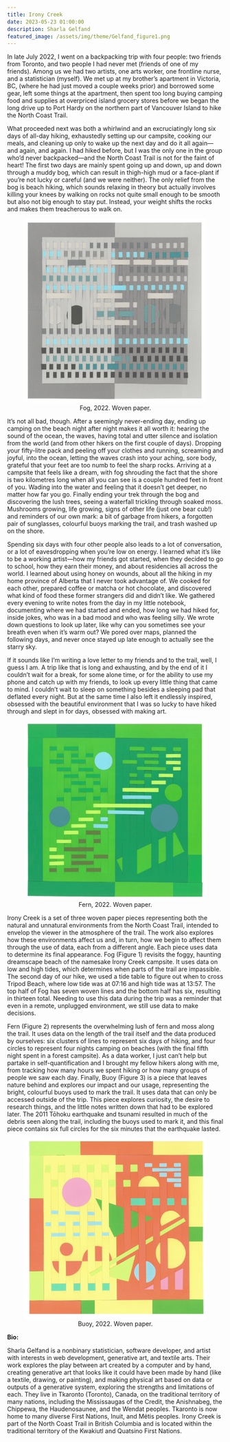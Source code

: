 ```yaml
---
title: Irony Creek
date: 2023-05-23 01:00:00
description: Sharla Gelfand
featured_image: /assets/img/theme/Gelfand_figure1.png
---
```


In late July 2022, I went on a backpacking trip with four people: two friends from Toronto, and two people I had never met (friends of one of my friends). Among us we had two artists, one arts worker, one frontline nurse, and a statistician (myself). We met up at my brother’s apartment in Victoria, BC, (where he had just moved a couple weeks prior) and borrowed some gear, left some things at the apartment, then spent too long buying camping food and supplies at overpriced island grocery stores before we began the long drive up to Port Hardy on the northern part of Vancouver Island to hike the North Coast Trail.

What proceeded next was both a whirlwind and an excruciatingly long six days of all-day hiking, exhaustedly setting up our campsite, cooking our meals, and cleaning up only to wake up the next day and do it all again—and again, and again. I had hiked before, but I was the only one in the group who’d never backpacked—and the North Coast Trail is not for the faint of heart! The first two days are mainly spent going up and down, up and down through a muddy bog, which can result in thigh-high mud or a face-plant if you’re not lucky or careful (and we were neither). The only relief from the bog is beach hiking, which sounds relaxing in theory but actually involves killing your knees by walking on rocks not quite small enough to be smooth but also not big enough to stay put. Instead, your weight shifts the rocks and makes them treacherous to walk on.

<center>
<figure>
	<img src="../assets/img/theme/Gelfand_figure1.png" alt="Image of woven paper. There are vertical strips of light grey on the left and dark grey on the right. There are horizontal strips and circles that are light and dark grey, light blue, and dark teal woven through the vertical strips. There is a border of dark grey on the left and light grey on the right, contrasting with the vertical strips.">
    Fog, 2022. Woven paper. 
</figure>
</center>

It’s not all bad, though. After a seemingly never-ending day, ending up camping on the beach night after night makes it all worth it: hearing the sound of the ocean, the waves, having total and utter silence and isolation from the world (and from other hikers on the first couple of days). Dropping your fifty-litre pack and peeling off your clothes and running, screaming and joyful, into the ocean, letting the waves crash into your aching, sore body, grateful that your feet are too numb to feel the sharp rocks. Arriving at a campsite that feels like a dream, with fog shrouding the fact that the shore is two kilometres long when all you can see is a couple hundred feet in front of you. Wading into the water and feeling that it doesn’t get deeper, no matter how far you go. Finally ending your trek through the bog and discovering the lush trees, seeing a waterfall trickling through soaked moss. Mushrooms growing, life growing, signs of other life (just one bear cub!) and reminders of our own mark: a bit of garbage from hikers, a forgotten pair of sunglasses, colourful buoys marking the trail, and trash washed up on the shore.

Spending six days with four other people also leads to a lot of conversation, or a lot of eavesdropping when you’re low on energy. I learned what it’s like to be a working artist—how my friends got started, when they decided to go to school, how they earn their money, and about residencies all across the world. I learned about using honey on wounds, about all the hiking in my home province of Alberta that I never took advantage of. We cooked for each other, prepared coffee or matcha or hot chocolate, and discovered what kind of food these former strangers did and didn’t like. We gathered every evening to write notes from the day in my little notebook, documenting where we had started and ended, how long we had hiked for, inside jokes, who was in a bad mood and who was feeling silly. We wrote down questions to look up later, like why can you sometimes see your breath even when it’s warm out? We pored over maps, planned the following days, and never once stayed up late enough to actually see the starry sky.

If it sounds like I’m writing a love letter to my friends and to the trail, well, I guess I am. A trip like that is long and exhausting, and by the end of it I couldn’t wait for a break, for some alone time, or for the ability to use my phone and catch up with my friends, to look up every little thing that came to mind. I couldn’t wait to sleep on something besides a sleeping pad that deflated every night. But at the same time I also left it endlessly inspired, obsessed with the beautiful environment that I was so lucky to have hiked through and slept in for days, obsessed with making art.

<center>
<figure>
	<img src="../assets/img/theme/Gelfand_figure2.png" alt="Image of woven paper. Left side has dark green border, light green vertical strips, and varying shades of dark and light green and blue as horizontal stripes and circles. Right side colors are somewhat inverted from left side, with a larger diagonal green strip.">
    Fern, 2022. Woven paper.
</figure>
</center>

Irony Creek is a set of three woven paper pieces representing both the natural and unnatural environments from the North Coast Trail, intended to envelop the viewer in the atmosphere of the trail. The work also explores how these environments affect us and, in turn, how we begin to affect them through the use of data, each from a different angle. Each piece uses data to determine its final appearance.
Fog (Figure 1) revisits the foggy, haunting dreamscape beach of the namesake Irony Creek campsite. It uses data on low and high tides, which determines when parts of the trail are impassible. The second day of our hike, we used a tide table to figure out when to cross Tripod Beach, where low tide was at 07:16 and high tide was at 13:57. The top half of Fog has seven woven lines and the bottom half has six, resulting in thirteen total. Needing to use this data during the trip was a reminder that even in a remote, unplugged environment, we still use data to make decisions.

Fern (Figure 2) represents the overwhelming lush of fern and moss along the trail. It uses data on the length of the trail itself and the data produced by ourselves: six clusters of lines to represent six days of hiking, and four circles to represent four nights camping on beaches (with the final fifth night spent in a forest campsite). As a data worker, I just can’t help but partake in self-quantification and I brought my fellow hikers along with me, from tracking how many hours we spent hiking or how many groups of people we saw each day.
Finally, Buoy (Figure 3) is a piece that leaves nature behind and explores our impact and our usage, representing the bright, colourful buoys used to mark the trail. It uses data that can only be accessed outside of the trip. This piece explores curiosity, the desire to research things, and the little notes written down that had to be explored later. The 2011 Tōhoku earthquake and tsunami resulted in much of the debris seen along the trail, including the buoys used to mark it, and this final piece contains six full circles for the six minutes that the earthquake lasted.

<center>
<figure>
	<img src="../assets/img/theme/gelfand_figure3.png" alt="Image of woven paper. Colors are primarily bright yellow, red, and green, with some pink and blue. Blocky border of green, yellow, and red stripes. Vertical yellow stripes on left and vertical red stripes on right. Interwoven horizontal strips of blue and green, with some circles, semi-circles, and triangles.">
    Buoy, 2022. Woven paper.
</figure>
</center>

**Bio:**

Sharla Gelfand is a nonbinary statistician, software developer, and artist with interests in web development, generative art, and textile arts. Their work explores the play between art created by a computer and by hand, creating generative art that looks like it could have been made by hand (like a textile, drawing, or painting), and making physical art based on data or outputs of a generative system, exploring the strengths and limitations of each. They live in Tkaronto (Toronto), Canada, on the traditional territory of many nations, including the Mississaugas of the Credit, the Anishnabeg, the Chippewa, the Haudenosaunee, and the Wendat peoples. Tkaronto is now home to many diverse First Nations, Inuit, and Métis peoples. Irony Creek is part of the North Coast Trail in British Columbia and is located within the traditional territory of the Kwakiutl and Quatsino First Nations.
